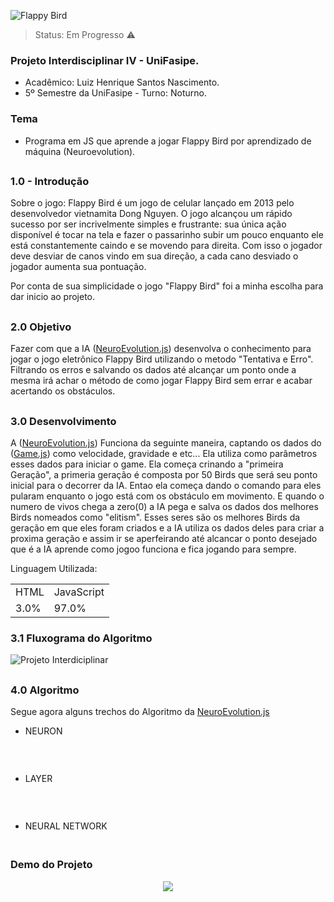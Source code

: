 ![Flappy Bird](https://user-images.githubusercontent.com/57970582/176053345-b352b552-5702-46e2-93ac-16bbd98f5df5.png)

> Status: Em Progresso ⚠️

### Projeto Interdisciplinar IV - UniFasipe.
+ Acadêmico: Luiz Henrique Santos Nascimento.
+ 5º Semestre da UniFasipe - Turno: Noturno.

### Tema
+ Programa em JS que aprende a jogar Flappy Bird por aprendizado de máquina (Neuroevolution).
##

### 1.0 - Introdução

Sobre o jogo: Flappy Bird é um jogo de celular lançado em 2013 pelo desenvolvedor vietnamita Dong Nguyen. O jogo alcançou um rápido sucesso por ser incrivelmente simples e frustrante: sua única ação disponível é tocar na tela e fazer o passarinho subir um pouco enquanto ele está constantemente caindo e se movendo para direita. Com isso o jogador deve desviar de canos vindo em sua direção, a cada cano desviado o jogador aumenta sua pontuação.

Por conta de sua simplicidade o jogo "Flappy Bird" foi a minha escolha para dar inicio ao projeto.
##

### 2.0 Objetivo
Fazer com que a IA ([NeuroEvolution.js](https://github.com/LUIZHSN/ProjetoInterdisciplinarIV/blob/main/Neuroevolution.js)) desenvolva o conhecimento para jogar o jogo eletrônico Flappy Bird utilizando o metodo "Tentativa e Erro". Filtrando os erros e salvando os dados até alcançar um ponto onde a mesma irá achar o método de como jogar Flappy Bird sem errar e acabar acertando os obstáculos.

##

### 3.0 Desenvolvimento 

A ([NeuroEvolution.js](https://github.com/LUIZHSN/ProjetoInterdisciplinarIV/blob/main/Neuroevolution.js)) Funciona da seguinte maneira, captando os dados do ([Game.js](https://github.com/LUIZHSN/ProjetoInterdisciplinarIV/blob/main/game.js)) como velocidade, gravidade e etc... Ela utiliza como parâmetros esses dados para iniciar o game. Ela começa crinando a "primeira Geração", a primeria geração é composta por 50 Birds que será seu ponto inicial para o decorrer da IA. Entao ela começa dando o comando para eles pularam enquanto o jogo está com os obstáculo em movimento. E quando o numero de vivos chega a zero(0) a IA pega e salva os dados dos melhores Birds nomeados como "elitism". Esses seres são os melhores Birds da geração em que eles foram criados e a IA utiliza os dados deles para criar a proxima geração e assim ir se aperfeirando até alcancar o ponto desejado que é a IA aprende como jogoo funciona e fica jogando para sempre.

Linguagem Utilizada:
<table>
  <tr>
    <td>HTML</td>
    <td>JavaScript</td>
  </tr>
  <tr>
    <td>3.0%</td>
    <td>97.0%</td>
  </tr>
</table>

### 3.1 Fluxograma do Algoritmo 
![Projeto Interdiciplinar](https://user-images.githubusercontent.com/57970582/176508140-4db59f7a-9759-4531-b03a-a376400a4e21.png)
##

### 4.0 Algoritmo
Segue agora alguns trechos do Algoritmo da [NeuroEvolution.js](https://github.com/LUIZHSN/ProjetoInterdisciplinarIV/blob/main/Neuroevolution.js)

+ NEURON
```js

```

<br>

+ LAYER
```js

```

<br>

+ NEURAL NETWORK
```js

```


##

### Demo do Projeto
<div align="center">
  <img src="https://user-images.githubusercontent.com/57970582/176513065-fc651a27-bcbf-4a27-821b-20b07f0e8ac2.gif" align="center">
  </div>

